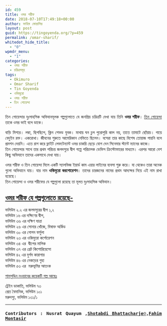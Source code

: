```yaml
---
id: 459
title: ওমর শরীফ
date: 2018-07-10T17:49:18+00:00
author: ফাহিম মোন্তাসির
layout: post
guid: https://tingoyenda.org/?p=459
permalink: /omar-sharif/
whitedot_hide_title:
  - "0"
wpmdr_menu:
  - "1"
categories:
  - ওমর শরীফ
  - চরিত্রসমূহ
tags:
  - Okimuro
  - Omar Sharif
  - Tin Goyenda
  - ওকিমুরো
  - ওমর শরীফ
  - তিন গোয়েন্দা
---
```

<p style="text-align: justify;">
  তিন গোয়েন্দার দুঃসাহসিক অভিযানমূলক গল্পগুলোতে যে জনপ্রিয় চরিত্রটি দেখা যায় তিনি <strong>ওমর শরীফ</strong>। <a href="https://3goyenda.com/brief-talkings-about-tin-goyenda/">তিন গোয়েন্দা</a> তাকে ওমর ভাই বলে ডাকে।
</p>

<p style="text-align: justify;">
  বাড়ি মিশরে। লম্বা, ছিপছিপে, ক্লিন শেভড যুবক। মাথায় ঘন চুল পুরোপুরি কাল নয়, তাতে তামাটে ছোঁয়াচ। গায়ে বেদুইন রক্ত। একরোখা। জীবনের শুরুতে আমেরিকান নেভিতে ছিলেন। বসেরা তার কাছে বিশেষ তোয়াজ পায়নি বলে প্রমশন দেয়নি। এতে রাগ করে ফ্লাইট লেফটেন্যান্ট ওমর চাকরি ছেড়ে যোগ দেন সিনেমার স্ট্যান্ট ম্যানের কাজে।<br /> তিন গোয়েন্দার সাথে তার প্রথম পরিচয় জলদস্যুর দ্বীপ গল্পে পরিচালক ডেভিস ক্রিস্টোফারের মাধ্যমে। এরপর আরো বেশ কিছু অভিযানে তাদের একসাথে দেখা যায়।
</p>

<p style="text-align: justify;">
  ওমর শরীফ ও তিন গোয়েন্দা মিলে একটি স্যালভিজ ইয়ার্ড কাম এয়ার লাইনের ব্যবসা শুরু করে। যা থেকেও তারা অনেক গুলো অভিযানে যায়। যার নাম <strong>ওকিমুরো করপোরেশন</strong>। তাদের চারজনের নামের প্রথম আদ্যক্ষর নিয়ে এই নাম রাখা হয়েছে।<br /> তিন গোয়েন্দা ও ওমর শরীফের যে গল্পগুলো রয়েছে তা মূলত দুঃসাহসিক অভিযান।
</p>

<h2 style="text-align: justify;">
  <span style="text-decoration: underline;">ওমর শরীফ যে গল্পগুলোতে রয়েছে-</span>
</h2>

ভলিউম ২.২ এর জলদস্যুরর দ্বীপ ১,২  
ভলিউম ১৬ এর দক্ষিণের দ্বীপ,  
ভলিউম ৩৬ এর দক্ষিণ যাত্রা  
ভলিউম ২৬ এর সোনার খোঁজে, বিষাক্ত অর্কিড  
ভলিউম ৩০ এর গোপন ফর্মুলা  
ভলিউম ২৩ এর ওকিমুরো কর্পোরেশন  
ভলিউম ৩৪ এর  দ্বীপের মালিক  
ভলিউম ৩৭ এর গ্রেট কিশোরিয়েসো  
ভলিউম ৪২ এর দুর্গম কারাগার  
ভলিউম ৪৬ এর নেকড়ের গুহা  
ভলিউম ৫৩ এর  মরুভূমির আতংক

<span style="text-decoration: underline;">শামসুদ্দিন নওয়াবের কয়েকটি গল্প আছেঃ</span>

ট্রেইন ডাকাতি, ভলিউম ৭৩  
প্রেত বৈমানিক, ভলিউম ১০১  
মরুদস্যু, ভলিউম ১৩১/১

* * *

<h4 style="text-align: justify;">
  <strong><span style="font-family: terminal, monaco, monospace;">Contributors : Nusrat Quayum ,<a href="http://fb.com/shotabdi.bhattacharjee" target="_blank" rel="noopener">Shotabdi Bhattacharje☺</a></span></strong><strong><span style="font-family: terminal, monaco, monospace;">,<a href="http://fb.com/fahimscirex" target="_blank" rel="noopener">Fahim Montasir</a></span></strong>
</h4>